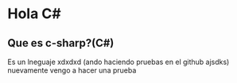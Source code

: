 # Hola C#
## Que es c-sharp?(C#)
Es un lneguaje xdxdxd (ando haciendo pruebas en el github ajsdks) nuevamente vengo a hacer una prueba
